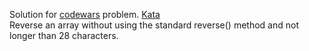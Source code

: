 Solution for <a href="http://www.codewars.com">codewars</a> problem.
<a href=https://www.codewars.com/kata/59ae589c07157afba80000a7>Kata</a>
<br>
Reverse an array without using the standard reverse() method and not longer than 28 characters.
<br>